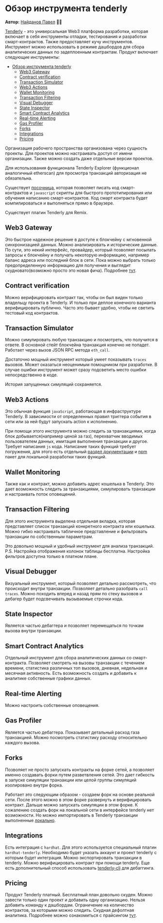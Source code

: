 # Обзор инструмента tenderly

**Автор:** [Найданов Павел](https://github.com/PavelNaydanov) 🕵️‍♂️

[Tenderly](https://docs.tenderly.co/) - это универсальная Web3 платформа разработки, которая включает в себя инструменты отладки, тестирования и разработки смарт-контрактов. Также предоставляет кучу инструментов. Инструмент можно использовать в режиме дашбордов для сбора аналитических данных по задеплоенным контрактам. Продукт включает следующие инструменты:

- [Обзор инструмента tenderly](#обзор-инструмента-tenderly)
  - [Web3 Gateway](#web3-gateway)
  - [Contract verification](#contract-verification)
  - [Transaction Simulator](#transaction-simulator)
  - [Web3 Actions](#web3-actions)
  - [Wallet Monitoring](#wallet-monitoring)
  - [Transaction Filtering](#transaction-filtering)
  - [Visual Debugger](#visual-debugger)
  - [State Inspector](#state-inspector)
  - [Smart Contract Analytics](#smart-contract-analytics)
  - [Real-time Alerting](#real-time-alerting)
  - [Gas Profiler](#gas-profiler)
  - [Forks](#forks)
  - [Integrations](#integrations)
  - [Pricing](#pricing)

Организация рабочего пространства организована через сущность проекты.  Для проектов можно настраивать доступ от имени организации. Также можно создать даже отдельные версии проектов.

Для использования функционала Tenderly Explorer (функционал аналогичный etherscan) для просмотра транзакций авторизация не обязательна.

Существует [посочница](https://sandbox.tenderly.co/rlkv/red-motherboard), которая позволяет писать код смарт-контрактов и `javascript` скрипты для быстрого прототипирования или обучения написанию смарт-контрактов. Код смарт контракта будет компилироваться и выполняться прямо в браузере.

Существует плагин Tenderly для Remix.

## Web3 Gateway

Это быстрое надежное решение в доступе к блокчейну с мгновенной синхронизацией данных.
Можно анализировать и исторические данные.
По сути, это некий интерфейс, провайдер, который позволяет посылать запросы к блокчейну и получать некоторую информацию, например баланс адреса или последний блок  в сети. Пока можно выбрать только предопределенную информацию для получения и выглядит скудновато(возможно просто это новая фича). Подробнее [тут](https://docs.tenderly.co/web3-gateway/quickstart-query-blockchain).

## Contract verification

Можно верифицировать контракт так, чтобы он был виден только владельцу проекта в Tenderly. И только при деплое конечного варианта верифицировать публично. Часто это бывает удобно, чтобы не светить тестовый код контрактов.

## Transaction Simulator

Можно симулировать любую транзакцию и посмотреть, что получится в ответе. В основной стейт блокчейна транзакция конечно не попадет. Работает через вызов JSON RPC метода `eth_call`.

Достаточно мощный инструмент который умеет показывать `traces` вызовов. Может оказаться неоценимым помощником при разработке. В случае ошибки инструмент может сразу подсветить место ошибки непосредственно в коде.

История запущенных симуляций сохраняется.

## Web3 Actions

Это обычная функция `javaScript`, работающая в инфраструктуре Tenderly. В зависимости от определенных правил триггера события в сети или за ней будут запускать action к исполнению.

При помощи этого инструмента можно следить за транзакциями, когда блок добывается(например ценой за газ), перехватчик вводимых пользователем данных, имитация выполнения транзакции и другое.
Требует написания `js` кода. Написание таких функций требует погружения, для этого есть отдельный [раздел документации](https://docs.tenderly.co/web3-actions/intro-to-web3-actions) и [npm](https://docs.tenderly.co/web3-actions/references/local-development-and-testing) пакет для локальной разработки таких функций.

## Wallet Monitoring

Также как и контракт, можно добавить адрес кошелька в Tenderly.  Это дает возможность следить за транзакциями, симулировать транзакции и настраивать поток оповещений.

## Transaction Filtering

Для этого инструмента выделена отдельная вкладка, которая представляет список транзакций конкретного контракта или кошелька. Можно гибко настраивать табличное представление и фильтровать транзакции по собственным параметрам.

Это довольно мощный и удобный инструмент для анализа транзакций.
P.S. Настройка отображения колонок таблицы бесплатна. Настройка фильтров доступна только в платном плане.

## Visual Debugger

Визуальный инструмент, который позволяет детально рассмотреть, что происходит внутри транзакции. Позволяет детально разобрать `call traces`. Можно походить вперед и назад прям по стеку вызовов и дебагер будет подсвечивать вызываемые строчки кода.

## State Inspector

Является частью дебаггера и позволяет перемещаться по точкам вызова внутри транзакции.

## Smart Contract Analytics

Отдельный инструмент для сбора аналитических данных со смарт-контракта. Позволяет смотреть на вызовы транзакции с течением времени, статистика различных топ вызовов, дневная, недельная и месячная активность. Есть возможность создать и добавить к аналитике собственные графики данных.

## Real-time Alerting

Можно настроить собственные оповещения.

## Gas Profiler

Является частью дебаггера. Показывает детальный расход газа транзакцией. Можно посмотреть статистику расходу относительно каждого вызова.

## Forks

Позволяет не просто запускать контракты на форке сетей, а позволяет именно создавать форки путем разветвления сетей. Это дает гибкость в запуске симуляции транзакции или целой группы симуляций изолировано внутри форка.

Работает это следующим образом - создаем форк на основе реальной сети. После этого можно в этом форке развернуть и верифицировать контракт. Дальше можно запускать симуляции в этом форке. К сожалению создать форк на локальной сети в интерфейсе tenderly нет возможности. Но можно импортировать в Tenderly транзакции выполненные [локально](https://docs.tenderly.co/debugger/exporting-a-local-transaction).

## Integrations

Есть интеграция с `hardhat`. Для этого используется специальный плагин `hardhat-tenderly`. Необходимо будет указать аккаунт и проект tenderly с которым будет интеграция. Можно экспортировать транзакции в tenderly. Можно верифицировать контракт при помощи tenderly. Еще есть дополнительный способ использовать [tenderly-cli](https://github.com/Tenderly/tenderly-cli) для дебаггинга.

## Pricing

Продукт Tenderly платный. Бесплатный план довольно скуден. Можно завести только один проект и добавить одну организацию. Нельзя добавить команду к дашбордам. Ограничение на количество контрактов, за которыми можно следить. Скудная дефолтная аналитика. Подробнее можно ознакомиться с прайсингом [тут](https://dashboard.tenderly.co/account/billing/select-plan).

